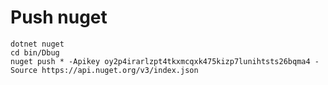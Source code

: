 # Push nuget

```shell
dotnet nuget
cd bin/Dbug
nuget push * -Apikey oy2p4irarlzpt4tkxmcqxk475kizp7lunihtsts26bqma4 -Source https://api.nuget.org/v3/index.json
```

